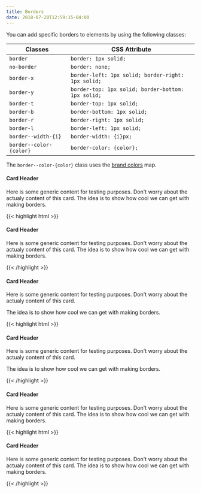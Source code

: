 ```yaml
---
title: Borders
date: 2018-07-20T12:59:15-04:00
---
```


You can add specific borders to elements by using the following classes:

| Classes                 | CSS Attribute           |
| ----------------------- | ----------------------- |
| `border`                | `border: 1px solid;`
| `no-border`             | `border: none;`
| `border-x`              | `border-left: 1px solid; border-right: 1px solid;`
| `border-y`              | `border-top: 1px solid; border-bottom: 1px solid;`
| `border-t`              | `border-top: 1px solid;`
| `border-b`              | `border-bottom: 1px solid;`
| `border-r`              | `border-right: 1px solid;`
| `border-l`              | `border-left: 1px solid;`
| `border--width-{i}`     | `border-width: {i}px;`
| `border--color-{color}` | `border-color: {color};`

The `border--color-{color}` class uses the [brand colors](/section-color.html#kssref-color-brandcolors) map.

<div class="block-6">
  <div class="card">
    <h4 class="border-b border--color-navy pb-2 mb-2">Card Header</h4>
    <div class="card__content">
      <p>Here is some generic content for testing purposes. Don't worry about the actualy content of this card. The idea is to show how cool we can get with making borders.</p>
    </div>
  </div>
</div>
<div class="mt-4 mb-4">
{{< highlight html >}}
<div class="block-6">
  <div class="card">
    <h4 class="border-b border--color-navy pb-2 mb-2">Card Header</h4>
    <div class="card__content">
      <p>Here is some generic content for testing purposes. Don't worry about the actualy content of this card. The idea is to show how cool we can get with making borders.</p>
    </div>
  </div>
</div>
{{< /highlight >}}
</div>
<div class="block-6">
  <div class="card">
    <h4 class="pb-2 mb-2">Card Header</h4>
    <div class="card__content block-container blocks px-3">
      <div class="block block-6 border-r border--color-med-blue">
        <p>Here is some generic content for testing purposes. Don't worry about the actualy content of this card.</p>
      </div>
      <div class="block block-6">
        <p>The idea is to show how cool we can get with making borders.</p>
      </div>
    </div>
  </div>
</div>
<div class="mt-4 mb-4">
{{< highlight html >}}
<div class="block-6">
  <div class="card">
    <h4 class="pb-2 mb-2">Card Header</h4>
    <div class="card__content block-container blocks px-3">
      <div class="block block-6 border-r border--color-med-blue">
        <p>Here is some generic content for testing purposes. Don't worry about the actualy content of this card.</p>
      </div>
      <div class="block block-6">
        <p>The idea is to show how cool we can get with making borders.</p>
      </div>
    </div>
  </div>
</div>
{{< /highlight >}}
</div>
<div class="block-6">
  <div class="card">
    <h4 class="border-y border--color-orange py-2 mb-2">Card Header</h4>
    <div class="card__content">
      <p>Here is some generic content for testing purposes. Don't worry about the actualy content of this card. The idea is to show how cool we can get with making borders.</p>
    </div>
  </div>
</div>
<div class="mt-4 mb-4">
{{< highlight html >}}
<div class="block-6">
  <div class="card">
    <h4 class="border-y border--color-orange py-2 mb-2">Card Header</h4>
    <div class="card__content">
      <p>Here is some generic content for testing purposes. Don't worry about the actualy content of this card. The idea is to show how cool we can get with making borders.</p>
    </div>
  </div>
</div>
{{< /highlight >}}
</div>